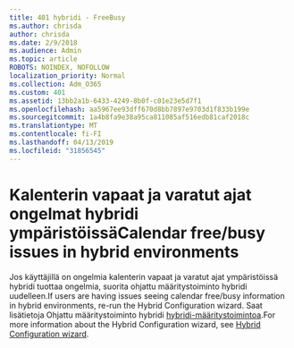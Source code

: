 ```yaml
---
title: 401 hybridi - FreeBusy
ms.author: chrisda
author: chrisda
ms.date: 2/9/2018
ms.audience: Admin
ms.topic: article
ROBOTS: NOINDEX, NOFOLLOW
localization_priority: Normal
ms.collection: Adm_O365
ms.custom: 401
ms.assetid: 13bb2a1b-6433-4249-8b0f-c01e23e5d7f1
ms.openlocfilehash: aa5967ee93dff670d8bb7897e9703d1f833b199e
ms.sourcegitcommit: 1a4b8fa9e38a95ca811085af516edb81caf2018c
ms.translationtype: MT
ms.contentlocale: fi-FI
ms.lasthandoff: 04/13/2019
ms.locfileid: "31856545"
---
```

# <a name="calendar-freebusy-issues-in-hybrid-environments"></a><span data-ttu-id="301a0-102">Kalenterin vapaat ja varatut ajat ongelmat hybridi ympäristöissä</span><span class="sxs-lookup"><span data-stu-id="301a0-102">Calendar free/busy issues in hybrid environments</span></span>

<span data-ttu-id="301a0-103">Jos käyttäjillä on ongelmia kalenterin vapaat ja varatut ajat ympäristöissä hybridi tuottaa ongelmia, suorita ohjattu määritystoiminto hybridi uudelleen.</span><span class="sxs-lookup"><span data-stu-id="301a0-103">If users are having issues seeing calendar free/busy information in hybrid environments, re-run the Hybrid Configuration wizard.</span></span> <span data-ttu-id="301a0-104">Saat lisätietoja Ohjattu määritystoiminto hybridi [hybridi-määritystoimintoa](https://go.microsoft.com/fwlink/p/?linkid=528149).</span><span class="sxs-lookup"><span data-stu-id="301a0-104">For more information about the Hybrid Configuration wizard, see [Hybrid Configuration wizard](https://go.microsoft.com/fwlink/p/?linkid=528149).</span></span>

